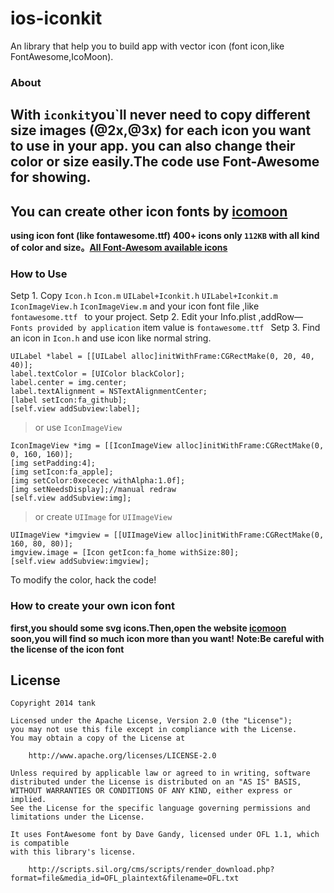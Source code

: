 ios-iconkit
===========

An library that help you to build app with vector icon (font icon,like FontAwesome,IcoMoon).

### About
**With ```iconkit```you`ll never need to copy different size images (@2x,@3x) for each icon you want to use in your app. you can also change their color or size easily.The code use Font-Awesome for showing.**
----
**You can create other icon fonts by [icomoon](https://icomoon.io)**
----
**using icon font (like fontawesome.ttf) 400+ icons only ```112KB``` with all kind of color and size。[All Font-Awesom available icons](http://fortawesome.github.io/Font-Awesome/icons)**


### How to Use
Setp 1. Copy ```Icon.h``` ```Icon.m``` ```UILabel+Iconkit.h``` ```UILabel+Iconkit.m```  ```IconImageView.h``` ```IconImageView.m``` and your icon font file ,like ```fontawesome.ttf ``` to your project.
Setp 2. Edit your Info.plist ,addRow— ```Fonts provided by application``` item value is ```fontawesome.ttf ```
Setp 3. Find an icon in ```Icon.h``` and use icon like normal string.

```
UILabel *label = [[UILabel alloc]initWithFrame:CGRectMake(0, 20, 40, 40)];
label.textColor = [UIColor blackColor];
label.center = img.center;
label.textAlignment = NSTextAlignmentCenter;
[label setIcon:fa_github];
[self.view addSubview:label];

```
> or use ```IconImageView```

```
IconImageView *img = [[IconImageView alloc]initWithFrame:CGRectMake(0, 0, 160, 160)];
[img setPadding:4];
[img setIcon:fa_apple];
[img setColor:0xececec withAlpha:1.0f];
[img setNeedsDisplay];//manual redraw
[self.view addSubview:img];
```

> or create ```UIImage``` for ```UIImageView```

```
UIImageView *imgview = [[UIImageView alloc]initWithFrame:CGRectMake(0, 160, 80, 80)];
imgview.image = [Icon getIcon:fa_home withSize:80];
[self.view addSubview:imgview];
```
To modify the color, hack the code!

### How to create your own icon font

**first,you should some svg icons.Then,open the website [icomoon](https://icomoon.io)**
**soon,you will find so much icon more than you want!**
**Note:Be careful with the license of the icon font**

## License

```
Copyright 2014 tank

Licensed under the Apache License, Version 2.0 (the "License");
you may not use this file except in compliance with the License.
You may obtain a copy of the License at

    http://www.apache.org/licenses/LICENSE-2.0

Unless required by applicable law or agreed to in writing, software
distributed under the License is distributed on an "AS IS" BASIS,
WITHOUT WARRANTIES OR CONDITIONS OF ANY KIND, either express or implied.
See the License for the specific language governing permissions and
limitations under the License.

It uses FontAwesome font by Dave Gandy, licensed under OFL 1.1, which is compatible
with this library's license.

    http://scripts.sil.org/cms/scripts/render_download.php?format=file&media_id=OFL_plaintext&filename=OFL.txt
    
```
